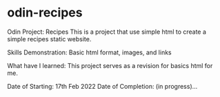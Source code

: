 # odin-recipes
Odin Project: Recipes
This is a project that use simple html to create a simple recipes static website. 

Skills Demonstration:
Basic html format, images, and links

What have I learned:
This project serves as a revision for basics html for me.


Date of Starting: 17th Feb 2022
Date of Completion: (in progress)...